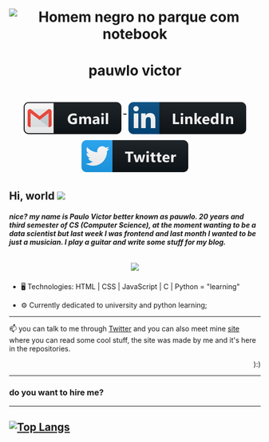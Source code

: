 <h1 align = "center">
 <img width = "240px" src = "https://www.imagemhost.com.br/images/2021/03/25/homem-negro-sentado-em-um-banco-com-um-laptop-e-cafe-o-conceito-de-trabalho-remoto-freelance-e-learning-em-um-estilo-simples_254685-115-removebg.png" align = "center" alt = "Homem negro no parque com notebook" />
 <h1 align = "center">pauwlo victor</h1>

<h1 align = "center">
  <a href = "mailto:lo.opvcfreitas@gmail.com">
    <img src = "gmail.svg" alt = "gmail" style = "vertical-align:top; margin:6px 4px">
  </a> 
  <a href = "https://www.linkedin.com/in/paulo-victor-costa-freitas/">
    <img src = "linkedin.svg" alt = "linkedin" style = "vertical-align:top; margin:6px 4px">
  </a>
  <a href = "https://twitter.com/pauwlo">
    <img src = "twitter.svg" alt = "twitter" style = "vertical-align:top; margin:6px 4px">
  </a>
</h1>
</h1>


## Hi, world <img src="https://github.com/TheDudeThatCode/TheDudeThatCode/blob/master/Assets/Earth.gif" width="24px">

<h5 align=left>nice? my name is Paulo Victor better known as pauwlo. 20 years and third semester of CS (Computer Science), at the moment wanting to be a data scientist but last week I was frontend and last month I wanted to be just a musician. I play a guitar and write some stuff for my blog.</h5>

<h2 align = "center">
  <img src = "https://media.giphy.com/media/toXKzaJP3WIgM/giphy.gif" width = "400">
</h2>

* 🖥️ Technologies: HTML | CSS | JavaScript | C | Python = "learning"

* ⚙ Currently dedicated to university and python learning;

---

📫 you can talk to me through [Twitter](https://twitter.com/pauwlo) and you can also meet mine [site](https://pauwlo.vercel.app) where you can read some cool stuff, the site was made by me and it's here in the repositories.

<p align=right> ):) </p>

---

### do you want to hire me?
---
[![Top Langs](https://github-readme-stats.vercel.app/api/top-langs/?username=opauwlo)](https://github.com/anuraghazra/github-readme-stats)
---
